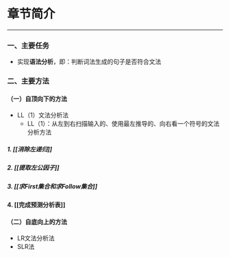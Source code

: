 # 章节简介

---

### 一、主要任务

- 实现**语法分析**，即：判断词法生成的句子是否符合文法
### 二、主要方法
#### （一）自顶向下的方法

- LL（1）文法分析法
	- LL（1）：从左到右扫描输入的、使用最左推导的、向右看一个符号的文法分析方法
##### 1. [[消除左递归]]
##### 2. [[提取左公因子]]
##### 3. [[求First集合和求Follow集合]]
#### 4. [[完成预测分析表]]
#### （二）自底向上的方法

- LR文法分析法
- SLR法